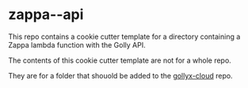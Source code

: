 # zappa--api

This repo contains a cookie cutter template for a directory
containing a Zappa lambda function with the Golly API.

The contents of this cookie cutter template
are not for a whole repo.

They are for a folder that shouold be added to
the [gollyx-cloud](https://github.com/golly-splorts/gollyx-cloud) repo.
